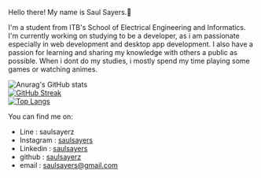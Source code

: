 Hello there! My name is Saul Sayers.👋

I'm a student from ITB's School of Electrical Engineering and Informatics. I'm currently working on studying to be a developer, as i am passionate especially in web development and desktop app development. I also have a passion for learning and sharing my knowledge with others a public as possible. When i dont do my studies, i mostly spend my time playing some games or watching animes. 

![Anurag's GitHub stats](https://github-readme-stats.vercel.app/api?username=saulsayerz&show_icons=true&theme=radical)   
[![GitHub Streak](http://github-readme-streak-stats.herokuapp.com?user=saulsayerz&theme=dark)](https://git.io/streak-stats)   
[![Top Langs](https://github-readme-stats.vercel.app/api/top-langs/?username=saulsayerz&hide=jupyternotebook&theme=vision-friendly-dark)](https://github.com/anuraghazra/github-readme-stats)

You can find me on:
- Line : saulsayerz
- Instagram : <a href="https://www.instagram.com/saulsayers/?hl=en">saulsayers</a> 
- Linkedin : <a href="https://www.linkedin.com/in/saulsayers/?originalSubdomain=id">saulsayers</a>
- github : <a href="https://github.com/saulsayerz">saulsayerz</a>
- email : saulsayers@gmail.com
